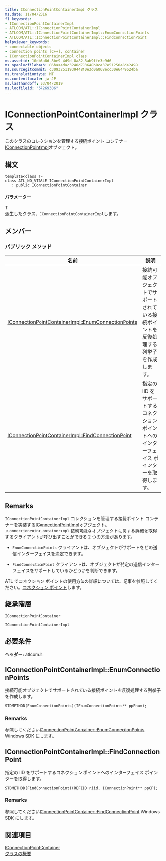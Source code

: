 ```yaml
---
title: IConnectionPointContainerImpl クラス
ms.date: 11/04/2016
f1_keywords:
- IConnectionPointContainerImpl
- ATLCOM/ATL::IConnectionPointContainerImpl
- ATLCOM/ATL::IConnectionPointContainerImpl::EnumConnectionPoints
- ATLCOM/ATL::IConnectionPointContainerImpl::FindConnectionPoint
helpviewer_keywords:
- connectable objects
- connection points [C++], container
- IConnectionPointContainerImpl class
ms.assetid: 10db5a8d-8be9-4d9d-8a82-8ab9ffe3e9d6
ms.openlocfilehash: 06baa4dac3248d783648b8ce37e51250e0de2498
ms.sourcegitcommit: c3093251193944840e3d0a068ecc30e6449624ba
ms.translationtype: MT
ms.contentlocale: ja-JP
ms.lasthandoff: 03/04/2019
ms.locfileid: "57269306"
---
```

# <a name="iconnectionpointcontainerimpl-class"></a>IConnectionPointContainerImpl クラス

このクラスのコレクションを管理する接続ポイント コンテナー [IConnectionPointImpl](../../atl/reference/iconnectionpointimpl-class.md)オブジェクト。

## <a name="syntax"></a>構文

```
template<class T>
class ATL_NO_VTABLE IConnectionPointContainerImpl
   : public IConnectionPointContainer
```

#### <a name="parameters"></a>パラメーター

*T*<br/>
派生したクラス、`IConnectionPointContainerImpl`します。

## <a name="members"></a>メンバー

### <a name="public-methods"></a>パブリック メソッド

|名前|説明|
|----------|-----------------|
|[IConnectionPointContainerImpl::EnumConnectionPoints](#enumconnectionpoints)|接続可能オブジェクトでサポートされている接続ポイントを反復処理する列挙子を作成します。|
|[IConnectionPointContainerImpl::FindConnectionPoint](#findconnectionpoint)|指定の IID をサポートするコネクション ポイントへのインターフェイス ポインターを取得します。|

## <a name="remarks"></a>Remarks

`IConnectionPointContainerImpl` コレクションを管理する接続ポイント コンテナーを実装する[IConnectionPointImpl](../../atl/reference/iconnectionpointimpl-class.md)オブジェクト。 `IConnectionPointContainerImpl` 接続可能なオブジェクトに関する詳細を取得するクライアントが呼び出すことができる 2 つの方法があります。

- `EnumConnectionPoints` クライアントは、オブジェクトがサポートをどの送信インターフェイスを決定できます。

- `FindConnectionPoint` クライアントは、オブジェクトが特定の送信インターフェイスをサポートしているかどうかを判断できます。

ATL でコネクション ポイントの使用方法の詳細については、記事を参照してください。[コネクション ポイント](../../atl/atl-connection-points.md)します。

## <a name="inheritance-hierarchy"></a>継承階層

`IConnectionPointContainer`

`IConnectionPointContainerImpl`

## <a name="requirements"></a>必要条件

**ヘッダー:** atlcom.h

##  <a name="enumconnectionpoints"></a>  IConnectionPointContainerImpl::EnumConnectionPoints

接続可能オブジェクトでサポートされている接続ポイントを反復処理する列挙子を作成します。

```
STDMETHOD(EnumConnectionPoints)(IEnumConnectionPoints** ppEnum);
```

### <a name="remarks"></a>Remarks

参照してください[IConnectionPointContainer::EnumConnectionPoints](/windows/desktop/api/ocidl/nf-ocidl-iconnectionpointcontainer-enumconnectionpoints) Windows SDK にします。

##  <a name="findconnectionpoint"></a>  IConnectionPointContainerImpl::FindConnectionPoint

指定の IID をサポートするコネクション ポイントへのインターフェイス ポインターを取得します。

```
STDMETHOD(FindConnectionPoint)(REFIID riid, IConnectionPoint** ppCP);
```

### <a name="remarks"></a>Remarks

参照してください[IConnectionPointContainer::FindConnectionPoint](/windows/desktop/api/ocidl/nf-ocidl-iconnectionpointcontainer-findconnectionpoint) Windows SDK にします。

## <a name="see-also"></a>関連項目

[IConnectionPointContainer](/windows/desktop/api/ocidl/nn-ocidl-iconnectionpointcontainer)<br/>
[クラスの概要](../../atl/atl-class-overview.md)

